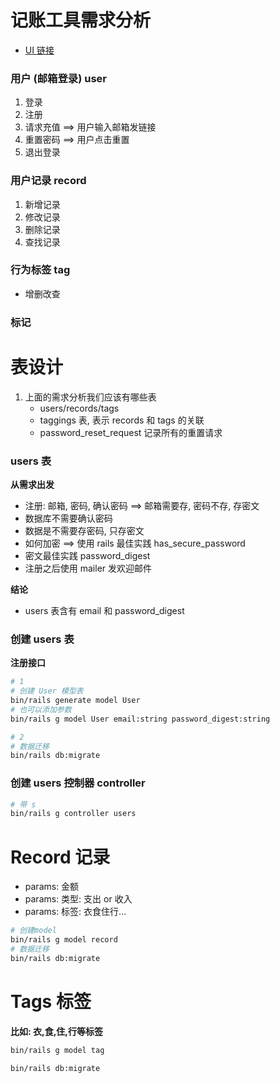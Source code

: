 # 记账工具需求分析

- [UI 链接](https://www.figma.com/file/EsMyL1C8CuoSGLpa7pmvS5/%E6%97%BA%E8%B4%A2%E8%AE%B0%E8%B4%A6%EF%BC%88%E7%BD%91%E7%BB%9C%E7%89%88%EF%BC%89?node-id=0%3A1)

### 用户 (邮箱登录) user

1. 登录
2. 注册
3. 请求充值 ==> 用户输入邮箱发链接
4. 重置密码 ==> 用户点击重置
5. 退出登录

### 用户记录 record

1. 新增记录
2. 修改记录
3. 删除记录
4. 查找记录

### 行为标签 tag

- 增删改查

### 标记

# 表设计

1. 上面的需求分析我们应该有哪些表
   - users/records/tags
   - taggings 表, 表示 records 和 tags 的关联
   - password_reset_request 记录所有的重置请求

### users 表

**从需求出发**

- 注册: 邮箱, 密码, 确认密码 ==> 邮箱需要存, 密码不存, 存密文
- 数据库不需要确认密码
- 数据是不需要存密码, 只存密文
- 如何加密 ==> 使用 rails 最佳实践 has_secure_password
- 密文最佳实践 password_digest
- 注册之后使用 mailer 发欢迎邮件

**结论**

- users 表含有 email 和 password_digest

### 创建 users 表

**注册接口**
```bash
# 1
# 创建 User 模型表
bin/rails generate model User
# 也可以添加参数
bin/rails g model User email:string password_digest:string

# 2
# 数据迁移
bin/rails db:migrate
```

### 创建 users 控制器 controller

```bash
# 带 s
bin/rails g controller users
```


# Record 记录

- params: 金额
- params: 类型: 支出 or 收入
- params: 标签: 衣食住行...

```bash
# 创建model
bin/rails g model record
# 数据迁移
bin/rails db:migrate
```

# Tags 标签

**比如: 衣,食,住,行等标签**

```bash
bin/rails g model tag

bin/rails db:migrate
```